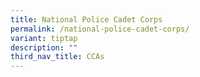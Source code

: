 ```yaml
---
title: National Police Cadet Corps
permalink: /national-police-cadet-corps/
variant: tiptap
description: ""
third_nav_title: CCAs
---
```

